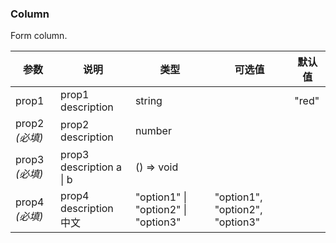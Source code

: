 ### Column

Form column.

| 参数           | 说明                     | 类型                                | 可选值                          | 默认值 |
| -------------- | ------------------------ | ----------------------------------- | ------------------------------- | ------ |
| prop1          | prop1 description        | string                              |                                 | "red"  |
| prop2 _(必填)_ | prop2 description        | number                              |                                 |        |
| prop3 _(必填)_ | prop3 description a \| b | () => void                          |                                 |        |
| prop4 _(必填)_ | prop4 description 中文   | "option1" \| "option2" \| "option3" | "option1", "option2", "option3" |        |
